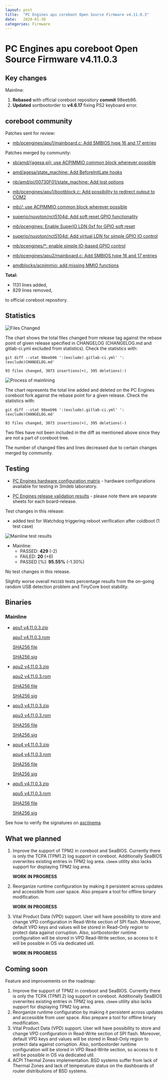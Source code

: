 ```yaml
---
layout: post
title:  "PC Engines apu coreboot Open Source Firmware v4.11.0.3"
date:   2020-01-30
categories: Firmware
---
```

# PC Engines apu coreboot Open Source Firmware v4.11.0.3

## Key changes

Mainline:

1. **Rebased** with official coreboot repository **commit** 98eeb96.
2. **Updated** sortbootorder to **v4.6.17** fixing PS2 keyboard error.

## coreboot community

Patches sent for review:

* [mb/pcengines/apu1/mainboard.c: Add SMBIOS type 16 and 17 entries](https://review.coreboot.org/c/coreboot/+/38343)

Patches merged by community:

* [sb/amd/{agesa,pi}: use ACPIMMIO common block wherever possible](https://review.coreboot.org/c/coreboot/+/37400)

* [amd/agesa/state_machine: Add BeforeInitLate hooks](https://review.coreboot.org/c/coreboot/+/37998)

* [nb/amd/pi/00730F01/state_machine: Add lost options](https://review.coreboot.org/c/coreboot/+/37999)

* [mb/pcengines/apu1/bootblock.c: Add possibility to redirect output to COM2](https://review.coreboot.org/c/coreboot/+/29791)

* [mb/*/*: use ACPIMMIO common block wherever possible](https://review.coreboot.org/c/coreboot/+/37401)

* [superio/nuvoton/nct5104d: Add soft reset GPIO functionality](https://review.coreboot.org/c/coreboot/+/35482)

* [mb/pcengines: Enable SuperIO LDN 0xf for GPIO soft reset](https://review.coreboot.org/c/coreboot/+/38274)

* [superio/nuvoton/nct5104d: Add virtual LDN for simple GPIO IO control](https://review.coreboot.org/c/coreboot/+/35849)

* [mb/pcengines/*: enable simple IO-based GPIO control](https://review.coreboot.org/c/coreboot/+/38275)

* [mb/pcengines/apu2/mainboard.c: Add SMBIOS type 16 and 17 entries](https://review.coreboot.org/c/coreboot/+/38342)

* [amdblocks/acpimmio: add missing MMIO functions](https://review.coreboot.org/c/coreboot/+/37813)

**Total:**

* 1131 lines added,
* 829 lines removed,

to official coreboot repository.

## Statistics

![Files Changed](https://cloud.3mdeb.com/index.php/s/6Kcnsa5pdiMHZye/preview)

The chart shows the total files changed from release tag against the rebase
point of given release specified in CHANGELOG (CHANGELOG.md and gitlab-ci.yml
excluded from statistics). Check the statistics with:

```
git diff --stat 98eeb96 ':(exclude).gitlab-ci.yml' ':(exclude)CHANGELOG.md'
```

`93 files changed, 3073 insertions(+), 395 deletions(-)`

![Process of mainlining](https://cloud.3mdeb.com/index.php/s/cdSCMYPar85DfRC/preview)

The chart represents the total line added and deleted on the PC Engines
coreboot fork against the rebase point for a given release. Check the
statistics with:

```
git diff --stat 98eeb96 ':(exclude).gitlab-ci.yml' ':(exclude)CHANGELOG.md'
```

`93 files changed, 3073 insertions(+), 395 deletions(-)`

Two files have not been included in the diff as mentioned above since they are
not a part of coreboot tree.

The number of changed files and lines decreased due to certain changes merged
by community.

## Testing

* [PC Engines hardware configuration matrix](https://cloud.3mdeb.com/index.php/s/ce829QADwA7sHx9/preview) - hardware configurations available for testing in 3mdeb laboratory.

* [PC Engines release validation results](https://3mdeb.us16.list-manage.com/track/click?u=fce95b885fc13fbf1db611816&id=96d9b426c0&e=16ffa34a09) - please note there are separate sheets for each board-release.

Test changes in this release:
* added test for Watchdog triggering reboot verification after coldboot (1 test
  case)

![Mainline test results](https://cloud.3mdeb.com/index.php/s/ffdPGTXk6mBJTiX/preview)

* Mainline:
  * PASSED: **429** (-2)
  * FAILED: **20** (+6)
  * PASSED [%]: **95.55%** (-1.30%)

No test changes in this release.

Slightly worse overall `PASSED` tests percentage results from the on-going
random USB detection problem and TinyCore boot stability.

## Binaries

### Mainline

* [apu1 v4.11.0.3.zip](https://3mdeb.com/open-source-firmware/pcengines/apu1/apu1_v4.11.0.3.zip)

  [apu1 v4.11.0.3.rom](https://3mdeb.com/open-source-firmware/pcengines/apu1/apu1_v4.11.0.3.rom)

  [SHA256 file](https://3mdeb.com/open-source-firmware/pcengines/apu1/apu1_v4.11.0.3.SHA256)

  [SHA256 sig](https://3mdeb.com/open-source-firmware/pcengines/apu1/apu1_v4.11.0.3.SHA256.sig)

* [apu2 v4.11.0.3.zip](https://3mdeb.com/open-source-firmware/pcengines/apu2/apu2_v4.11.0.3.zip)

  [apu2 v4.11.0.3.rom](https://3mdeb.com/open-source-firmware/pcengines/apu2/apu2_v4.11.0.3.rom)

  [SHA256 file](https://3mdeb.com/open-source-firmware/pcengines/apu2/apu2_v4.11.0.3.SHA256)

  [SHA256 sig](https://3mdeb.com/open-source-firmware/pcengines/apu2/apu2_v4.11.0.3.SHA256.sig)

* [apu3 v4.11.0.3.zip](https://3mdeb.com/open-source-firmware/pcengines/apu3/apu3_v4.11.0.3.zip)

  [apu3 v4.11.0.3.rom](https://3mdeb.com/open-source-firmware/pcengines/apu3/apu3_v4.11.0.3.rom)

  [SHA256 file](https://3mdeb.com/open-source-firmware/pcengines/apu3/apu3_v4.11.0.3.SHA256)

  [SHA256 sig](https://3mdeb.com/open-source-firmware/pcengines/apu3/apu3_v4.11.0.3.SHA256.sig)

* [apu4 v4.11.0.3.zip](https://3mdeb.com/open-source-firmware/pcengines/apu4/apu4_v4.11.0.3.zip)

  [apu4 v4.11.0.3.rom](https://3mdeb.com/open-source-firmware/pcengines/apu4/apu4_v4.11.0.3.rom)

  [SHA256 file](https://3mdeb.com/open-source-firmware/pcengines/apu4/apu4_v4.11.0.3.SHA256)

  [SHA256 sig](https://3mdeb.com/open-source-firmware/pcengines/apu4/apu4_v4.11.0.3.SHA256.sig)

* [apu5 v4.11.0.3.zip](https://3mdeb.com/open-source-firmware/pcengines/apu5/apu5_v4.11.0.3.zip)

  [apu5 v4.11.0.3.rom](https://3mdeb.com/open-source-firmware/pcengines/apu5/apu5_v4.11.0.3.rom)

  [SHA256 file](https://3mdeb.com/open-source-firmware/pcengines/apu5/apu5_v4.11.0.3.SHA256)

  [SHA256 sig](https://3mdeb.com/open-source-firmware/pcengines/apu5/apu5_v4.11.0.3.SHA256.sig)

See how to verify the signatures on [asciinema](https://asciinema.org/a/269426)

## What we planned

1. Improve the support of TPM2 in coreboot and SeaBIOS. Currently there is only
   the TCPA (TPM1.2) log support in coreboot. Additionally SeaBIOS overwrites
   existing entries in TPM2 log area. `cbmem` utility also lacks support for
   displaying TPM2 log area.

   **WORK IN PROGRESS**

2. Reorganize runtime configuration by making it persistent across updates and
   accessible from user space. Also prepare a tool for offline binary
   modification.

   **WORK IN PROGRESS**

3. Vital Product Data (VPD) support. User will have possibility to store
   and change VPD configuration in Read-Write section of SPI flash. Moreover,
   default VPD keys and values will be stored in Read-Only region to protect
   data against corruption. Also, sortbootorder runtime configuration will be
   stored in VPD Read-Write section, so access to it will be possible in OS
   via dedicated util.

   **WORK IN PROGRESS**

## Coming soon

Feature and improvements on the roadmap:

1. Improve the support of TPM2 in coreboot and SeaBIOS. Currently there is only
   the TCPA (TPM1.2) log support in coreboot. Additionally SeaBIOS overwrites
   existing entries in TPM2 log area. `cbmem` utility also lacks support for
   displaying TPM2 log area.
2. Reorganize runtime configuration by making it persistent across updates and
   accessible from user space. Also prepare a tool for offline binary
   modification.
3. Vital Product Data (VPD) support. User will have possibility to store
   and change VPD configuration in Read-Write section of SPI flash. Moreover,
   default VPD keys and values will be stored in Read-Only region to protect
   data against corruption. Also, sortbootorder runtime configuration will be
   stored in VPD Read-Write section, so access to it will be possible in OS
   via dedicated util.
4. ACPI Thermal Zones implementation. BSD systems suffer from lack of Thermal
   Zones and lack of temperature status on the dashboards of router
   distributions of BSD systems.
